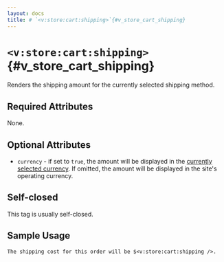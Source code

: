 ```yaml
---
layout: docs
title: # `<v:store:cart:shipping>`{#v_store_cart_shipping}
---
```


# `<v:store:cart:shipping>`{#v_store_cart_shipping}

Renders the shipping amount for the currently selected shipping method.

## Required Attributes

None.

## Optional Attributes

-   `currency` - if set to `true`, the amount will be displayed in the
    [currently selected currency](#v_store_currency_select). If omitted,
    the amount will be displayed in the site's operating currency.

## Self-closed

This tag is usually self-closed.

## Sample Usage

    The shipping cost for this order will be $<v:store:cart:shipping />.
